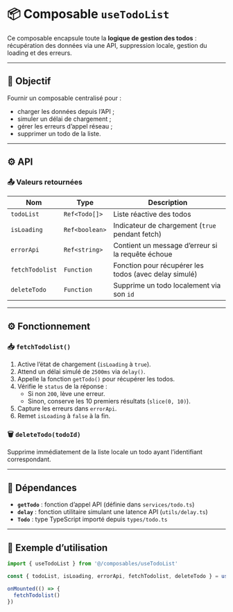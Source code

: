 # 📦 Composable `useTodoList`

Ce composable encapsule toute la **logique de gestion des todos** : récupération des données via une API, suppression locale, gestion du loading et des erreurs.

---

## 🧩 Objectif

Fournir un composable centralisé pour :

- charger les données depuis l’API ;
- simuler un délai de chargement ;
- gérer les erreurs d’appel réseau ;
- supprimer un todo de la liste.

---

## ⚙️ API

### 📤 Valeurs retournées

| Nom             | Type           | Description                                           |
| --------------- | -------------- | ----------------------------------------------------- |
| `todoList`      | `Ref<Todo[]>`  | Liste réactive des todos                              |
| `isLoading`     | `Ref<boolean>` | Indicateur de chargement (`true` pendant fetch)       |
| `errorApi`      | `Ref<string>`  | Contient un message d’erreur si la requête échoue     |
| `fetchTodolist` | `Function`     | Fonction pour récupérer les todos (avec delay simulé) |
| `deleteTodo`    | `Function`     | Supprime un todo localement via son `id`              |

---

## ⚙️ Fonctionnement

### 📥 `fetchTodolist()`

1. Active l’état de chargement (`isLoading` à `true`).
2. Attend un délai simulé de `2500ms` via `delay()`.
3. Appelle la fonction `getTodo()` pour récupérer les todos.
4. Vérifie le `status` de la réponse :
   - Si non `200`, lève une erreur.
   - Sinon, conserve les 10 premiers résultats (`slice(0, 10)`).
5. Capture les erreurs dans `errorApi`.
6. Remet `isLoading` à `false` à la fin.

### 🗑️ `deleteTodo(todoId)`

Supprime immédiatement de la liste locale un todo ayant l’identifiant correspondant.

---

## 🧪 Dépendances

- **`getTodo`** : fonction d’appel API (définie dans `services/todo.ts`)
- **`delay`** : fonction utilitaire simulant une latence API (`utils/delay.ts`)
- **`Todo`** : type TypeScript importé depuis `types/todo.ts`

---

## 📌 Exemple d’utilisation

```ts
import { useTodoList } from '@/composables/useTodoList'

const { todoList, isLoading, errorApi, fetchTodolist, deleteTodo } = useTodoList()

onMounted(() => {
  fetchTodolist()
})
```
